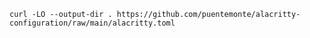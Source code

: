`curl -LO --output-dir . https://github.com/puentemonte/alacritty-configuration/raw/main/alacritty.toml`
